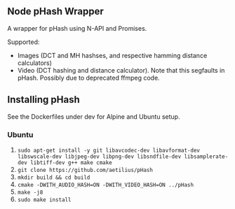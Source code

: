 ## Node pHash Wrapper

A wrapper for pHash using N-API and Promises.

Supported:
* Images (DCT and MH hashses, and respective hamming distance calculators)
* Video (DCT hashing and distance calculator). Note that this segfaults in pHash. Possibly due to deprecated ffmpeg code.

## Installing pHash
See the Dockerfiles under dev for Alpine and Ubuntu setup.

### Ubuntu
1. `sudo apt-get install -y git libavcodec-dev libavformat-dev libswscale-dev libjpeg-dev libpng-dev libsndfile-dev libsamplerate-dev libtiff-dev g++ make cmake`
2. `git clone https://github.com/aetilius/pHash`
3. `mkdir build && cd build`
4. `cmake -DWITH_AUDIO_HASH=ON -DWITH_VIDEO_HASH=ON ../pHash`
5. `make -j8`
6. `sudo make install`
